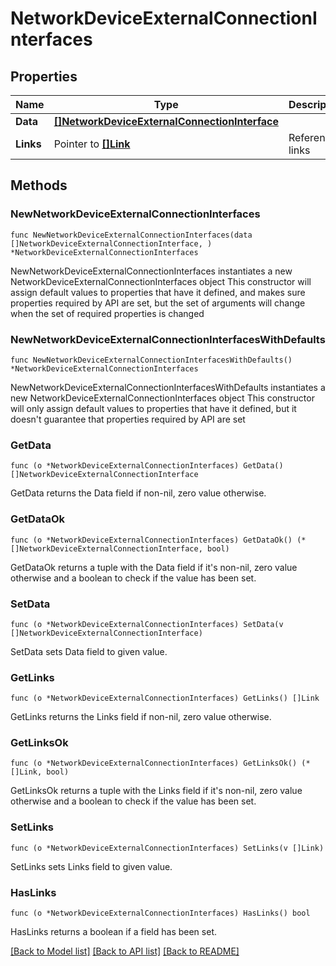 # NetworkDeviceExternalConnectionInterfaces

## Properties

Name | Type | Description | Notes
------------ | ------------- | ------------- | -------------
**Data** | [**[]NetworkDeviceExternalConnectionInterface**](NetworkDeviceExternalConnectionInterface.md) |  | 
**Links** | Pointer to [**[]Link**](Link.md) | Reference links | [optional] 

## Methods

### NewNetworkDeviceExternalConnectionInterfaces

`func NewNetworkDeviceExternalConnectionInterfaces(data []NetworkDeviceExternalConnectionInterface, ) *NetworkDeviceExternalConnectionInterfaces`

NewNetworkDeviceExternalConnectionInterfaces instantiates a new NetworkDeviceExternalConnectionInterfaces object
This constructor will assign default values to properties that have it defined,
and makes sure properties required by API are set, but the set of arguments
will change when the set of required properties is changed

### NewNetworkDeviceExternalConnectionInterfacesWithDefaults

`func NewNetworkDeviceExternalConnectionInterfacesWithDefaults() *NetworkDeviceExternalConnectionInterfaces`

NewNetworkDeviceExternalConnectionInterfacesWithDefaults instantiates a new NetworkDeviceExternalConnectionInterfaces object
This constructor will only assign default values to properties that have it defined,
but it doesn't guarantee that properties required by API are set

### GetData

`func (o *NetworkDeviceExternalConnectionInterfaces) GetData() []NetworkDeviceExternalConnectionInterface`

GetData returns the Data field if non-nil, zero value otherwise.

### GetDataOk

`func (o *NetworkDeviceExternalConnectionInterfaces) GetDataOk() (*[]NetworkDeviceExternalConnectionInterface, bool)`

GetDataOk returns a tuple with the Data field if it's non-nil, zero value otherwise
and a boolean to check if the value has been set.

### SetData

`func (o *NetworkDeviceExternalConnectionInterfaces) SetData(v []NetworkDeviceExternalConnectionInterface)`

SetData sets Data field to given value.


### GetLinks

`func (o *NetworkDeviceExternalConnectionInterfaces) GetLinks() []Link`

GetLinks returns the Links field if non-nil, zero value otherwise.

### GetLinksOk

`func (o *NetworkDeviceExternalConnectionInterfaces) GetLinksOk() (*[]Link, bool)`

GetLinksOk returns a tuple with the Links field if it's non-nil, zero value otherwise
and a boolean to check if the value has been set.

### SetLinks

`func (o *NetworkDeviceExternalConnectionInterfaces) SetLinks(v []Link)`

SetLinks sets Links field to given value.

### HasLinks

`func (o *NetworkDeviceExternalConnectionInterfaces) HasLinks() bool`

HasLinks returns a boolean if a field has been set.


[[Back to Model list]](../README.md#documentation-for-models) [[Back to API list]](../README.md#documentation-for-api-endpoints) [[Back to README]](../README.md)



